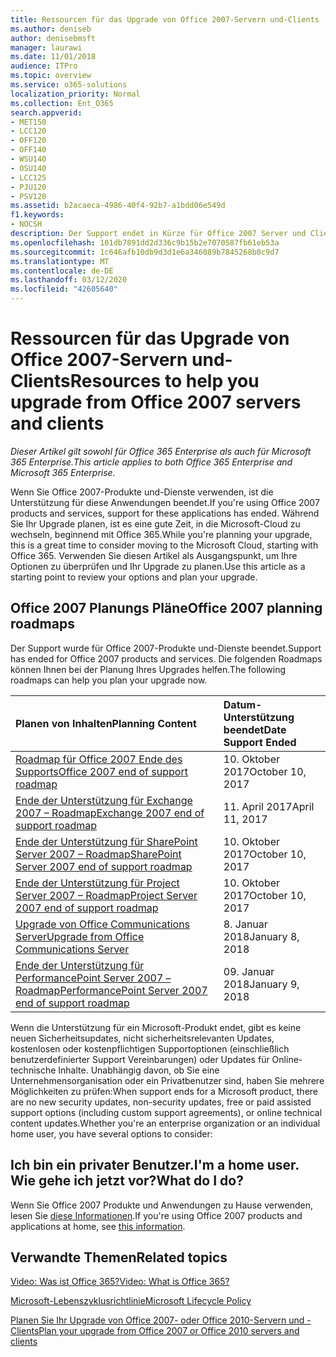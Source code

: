 ```yaml
---
title: Ressourcen für das Upgrade von Office 2007-Servern und-Clients
ms.author: deniseb
author: denisebmsft
manager: laurawi
ms.date: 11/01/2018
audience: ITPro
ms.topic: overview
ms.service: o365-solutions
localization_priority: Normal
ms.collection: Ent_O365
search.appverid:
- MET150
- LCC120
- OFF120
- OFF140
- WSU140
- OSU140
- LCC125
- PJU120
- PSV120
ms.assetid: b2acaeca-4986-40f4-92b7-a1bdd06e549d
f1.keywords:
- NOCSH
description: Der Support endet in Kürze für Office 2007 Server und Clientanwendungen, und es sind keine benutzerdefinierten Support Vereinbarungen verfügbar. In diesem Artikel erfahren Sie, wie Sie jetzt mit der Planung Ihres Upgrades beginnen.
ms.openlocfilehash: 101db7891dd2d336c9b15b2e7070587fb61eb53a
ms.sourcegitcommit: 1c646afb10db9d3d1e6a346089b7845268b0c9d7
ms.translationtype: MT
ms.contentlocale: de-DE
ms.lasthandoff: 03/12/2020
ms.locfileid: "42605640"
---
```

# <a name="resources-to-help-you-upgrade-from-office-2007-servers-and-clients"></a><span data-ttu-id="0f719-104">Ressourcen für das Upgrade von Office 2007-Servern und-Clients</span><span class="sxs-lookup"><span data-stu-id="0f719-104">Resources to help you upgrade from Office 2007 servers and clients</span></span>

<span data-ttu-id="0f719-105">*Dieser Artikel gilt sowohl für Office 365 Enterprise als auch für Microsoft 365 Enterprise.*</span><span class="sxs-lookup"><span data-stu-id="0f719-105">*This article applies to both Office 365 Enterprise and Microsoft 365 Enterprise.*</span></span>

<span data-ttu-id="0f719-106">Wenn Sie Office 2007-Produkte und-Dienste verwenden, ist die Unterstützung für diese Anwendungen beendet.</span><span class="sxs-lookup"><span data-stu-id="0f719-106">If you're using Office 2007 products and services, support for these applications has ended.</span></span> <span data-ttu-id="0f719-107">Während Sie Ihr Upgrade planen, ist es eine gute Zeit, in die Microsoft-Cloud zu wechseln, beginnend mit Office 365.</span><span class="sxs-lookup"><span data-stu-id="0f719-107">While you're planning your upgrade, this is a great time to consider moving to the Microsoft Cloud, starting with Office 365.</span></span> <span data-ttu-id="0f719-108">Verwenden Sie diesen Artikel als Ausgangspunkt, um Ihre Optionen zu überprüfen und Ihr Upgrade zu planen.</span><span class="sxs-lookup"><span data-stu-id="0f719-108">Use this article as a starting point to review your options and plan your upgrade.</span></span>
      
## <a name="office-2007-planning-roadmaps"></a><span data-ttu-id="0f719-109">Office 2007 Planungs Pläne</span><span class="sxs-lookup"><span data-stu-id="0f719-109">Office 2007 planning roadmaps</span></span>
  
<span data-ttu-id="0f719-110">Der Support wurde für Office 2007-Produkte und-Dienste beendet.</span><span class="sxs-lookup"><span data-stu-id="0f719-110">Support has ended for Office 2007 products and services.</span></span> <span data-ttu-id="0f719-111">Die folgenden Roadmaps können Ihnen bei der Planung Ihres Upgrades helfen.</span><span class="sxs-lookup"><span data-stu-id="0f719-111">The following roadmaps can help you plan your upgrade now.</span></span>

|<span data-ttu-id="0f719-112">**Planen von Inhalten**</span><span class="sxs-lookup"><span data-stu-id="0f719-112">**Planning Content**</span></span>|<span data-ttu-id="0f719-113">**Datum-Unterstützung beendet**</span><span class="sxs-lookup"><span data-stu-id="0f719-113">**Date Support Ended**</span></span>|
|:-----|:-----|
|[<span data-ttu-id="0f719-114">Roadmap für Office 2007 Ende des Supports</span><span class="sxs-lookup"><span data-stu-id="0f719-114">Office 2007 end of support roadmap</span></span>](https://docs.microsoft.com/DeployOffice/office-2007-end-support-roadmap) <br/> |<span data-ttu-id="0f719-115">10. Oktober 2017</span><span class="sxs-lookup"><span data-stu-id="0f719-115">October 10, 2017</span></span>  <br/> |
|[<span data-ttu-id="0f719-116">Ende der Unterstützung für Exchange 2007 – Roadmap</span><span class="sxs-lookup"><span data-stu-id="0f719-116">Exchange 2007 end of support roadmap</span></span>](exchange-2007-end-of-support.md) <br/> |<span data-ttu-id="0f719-117">11. April 2017</span><span class="sxs-lookup"><span data-stu-id="0f719-117">April 11, 2017</span></span>  <br/> |
|[<span data-ttu-id="0f719-118">Ende der Unterstützung für SharePoint Server 2007 – Roadmap</span><span class="sxs-lookup"><span data-stu-id="0f719-118">SharePoint Server 2007 end of support roadmap</span></span>](sharepoint-2007-end-of-support.md) <br/> |<span data-ttu-id="0f719-119">10. Oktober 2017</span><span class="sxs-lookup"><span data-stu-id="0f719-119">October 10, 2017</span></span>  <br/> |
|[<span data-ttu-id="0f719-120">Ende der Unterstützung für Project Server 2007 – Roadmap</span><span class="sxs-lookup"><span data-stu-id="0f719-120">Project Server 2007 end of support roadmap</span></span>](project-server-2007-end-of-support.md) <br/> |<span data-ttu-id="0f719-121">10. Oktober 2017</span><span class="sxs-lookup"><span data-stu-id="0f719-121">October 10, 2017</span></span>  <br/> |
|[<span data-ttu-id="0f719-122">Upgrade von Office Communications Server</span><span class="sxs-lookup"><span data-stu-id="0f719-122">Upgrade from Office Communications Server</span></span>](https://docs.microsoft.com/SkypeForBusiness/plan-your-deployment/upgrade) <br/> |<span data-ttu-id="0f719-123">8. Januar 2018</span><span class="sxs-lookup"><span data-stu-id="0f719-123">January 8, 2018</span></span>  <br/> |
|[<span data-ttu-id="0f719-124">Ende der Unterstützung für PerformancePoint Server 2007 – Roadmap</span><span class="sxs-lookup"><span data-stu-id="0f719-124">PerformancePoint Server 2007 end of support roadmap</span></span>](pps-2007-end-of-support.md) <br/> |<span data-ttu-id="0f719-125">09. Januar 2018</span><span class="sxs-lookup"><span data-stu-id="0f719-125">January 9, 2018</span></span>  <br/> |
   
<span data-ttu-id="0f719-126">Wenn die Unterstützung für ein Microsoft-Produkt endet, gibt es keine neuen Sicherheitsupdates, nicht sicherheitsrelevanten Updates, kostenlosen oder kostenpflichtigen Supportoptionen (einschließlich benutzerdefinierter Support Vereinbarungen) oder Updates für Online-technische Inhalte. Unabhängig davon, ob Sie eine Unternehmensorganisation oder ein Privatbenutzer sind, haben Sie mehrere Möglichkeiten zu prüfen:</span><span class="sxs-lookup"><span data-stu-id="0f719-126">When support ends for a Microsoft product, there are no new security updates, non-security updates, free or paid assisted support options (including custom support agreements), or online technical content updates.Whether you're an enterprise organization or an individual home user, you have several options to consider:</span></span>

## <a name="im-a-home-user-what-do-i-do"></a><span data-ttu-id="0f719-127">Ich bin ein privater Benutzer.</span><span class="sxs-lookup"><span data-stu-id="0f719-127">I'm a home user.</span></span> <span data-ttu-id="0f719-128">Wie gehe ich jetzt vor?</span><span class="sxs-lookup"><span data-stu-id="0f719-128">What do I do?</span></span>

<span data-ttu-id="0f719-129">Wenn Sie Office 2007 Produkte und Anwendungen zu Hause verwenden, lesen Sie [diese Informationen](plan-upgrade-previous-versions-office.md#im-a-home-user-what-do-i-do).</span><span class="sxs-lookup"><span data-stu-id="0f719-129">If you're using Office 2007 products and applications at home, see [this information](plan-upgrade-previous-versions-office.md#im-a-home-user-what-do-i-do).</span></span>
     
## <a name="related-topics"></a><span data-ttu-id="0f719-130">Verwandte Themen</span><span class="sxs-lookup"><span data-stu-id="0f719-130">Related topics</span></span>

[<span data-ttu-id="0f719-131">Video: Was ist Office 365?</span><span class="sxs-lookup"><span data-stu-id="0f719-131">Video: What is Office 365?</span></span>](https://support.office.com/article/847caf12-2589-452c-8aca-1c009797678b.aspx)
  
[<span data-ttu-id="0f719-132">Microsoft-Lebenszyklusrichtlinie</span><span class="sxs-lookup"><span data-stu-id="0f719-132">Microsoft Lifecycle Policy</span></span>](https://go.microsoft.com/fwlink/?linkid=865200)

[<span data-ttu-id="0f719-133">Planen Sie Ihr Upgrade von Office 2007- oder Office 2010-Servern und -Clients</span><span class="sxs-lookup"><span data-stu-id="0f719-133">Plan your upgrade from Office 2007 or Office 2010 servers and clients</span></span>](plan-upgrade-previous-versions-office.md)
  


